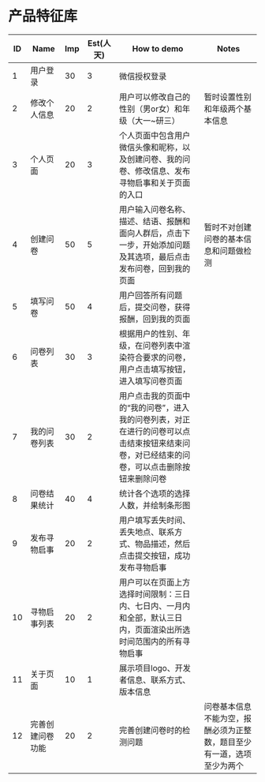 # 产品特征库

| ID | Name | Imp | Est(人天) | How to demo | Notes|
| -- | ---- | --- | --- | ----------- | ----- |
| 1 | 用户登录 | 30 | 3 | 微信授权登录 | |
| 2 | 修改个人信息 | 20 | 2 | 用户可以修改自己的性别（男or女）和年级（大一~研三） | 暂时设置性别和年级两个基本信息 |
| 3 | 个人页面 | 20 | 3 | 个人页面中包含用户微信头像和昵称，以及创建问卷、我的问卷、修改信息、发布寻物启事和关于页面的入口 |
| 4 | 创建问卷 | 50 | 5 | 用户输入问卷名称、描述、结语、报酬和面向人群后，点击下一步，开始添加问题及其选项，最后点击发布问卷，回到我的页面 | 暂时不对创建问卷的基本信息和问题做检测 |
| 5 | 填写问卷 | 50 | 4 | 用户回答所有问题后，提交问卷，获得报酬，回到我的页面 | |
| 6 | 问卷列表 | 30 | 3 | 根据用户的性别、年级，在问卷列表中渲染符合要求的问卷，用户点击填写按钮，进入填写问卷页面 | |
| 7 | 我的问卷列表 | 30 | 2 | 用户点击我的页面中的“我的问卷”，进入我的问卷列表，对正在进行的问卷可以点击结束按钮来结束问卷，对已经结束的问卷，可以点击删除按钮来删除问卷 | |
| 8 | 问卷结果统计 | 40 | 4 | 统计各个选项的选择人数，并绘制条形图 | |
| 9 | 发布寻物启事 | 20 | 2 | 用户填写丢失时间、丢失地点、联系方式、物品描述，然后点击提交按钮，成功发布寻物启事 | |
| 10 | 寻物启事列表 | 20 | 2 | 用户可以在页面上方选择时间限制：三日内、七日内、一月内和全部，默认三日内，页面渲染出所选时间范围内的所有寻物启事 |
| 11 | 关于页面 | 10 | 1 | 展示项目logo、开发者信息、联系方式、版本信息 | |
| 12 | 完善创建问卷功能 | 20 | 2 | 完善创建问卷时的检测问题 | 问卷基本信息不能为空，报酬必须为正整数，题目至少有一道，选项至少为两个 |
